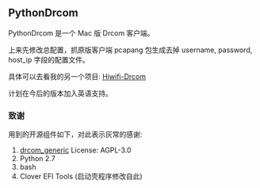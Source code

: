 PythonDrcom
---

PythonDrcom 是一个 Mac 版 Drcom 客户端。

上来先修改总配置，抓原版客户端 pcapang 包生成去掉 username, password, host_ip 字段的配置文件。

具体可以去看我的另一个项目: [Hiwifi-Drcom](https://github.com/Chickking/Hiwifi-Drcom)

计划在今后的版本加入英语支持。

### 致谢
用到的开源组件如下，对此表示灰常的感谢:  
1. [drcom_generic](https://github.com/drcoms/drcom-generic) License: AGPL-3.0
2. Python 2.7
3. bash
4. Clover EFI Tools (启动壳程序修改自此)
